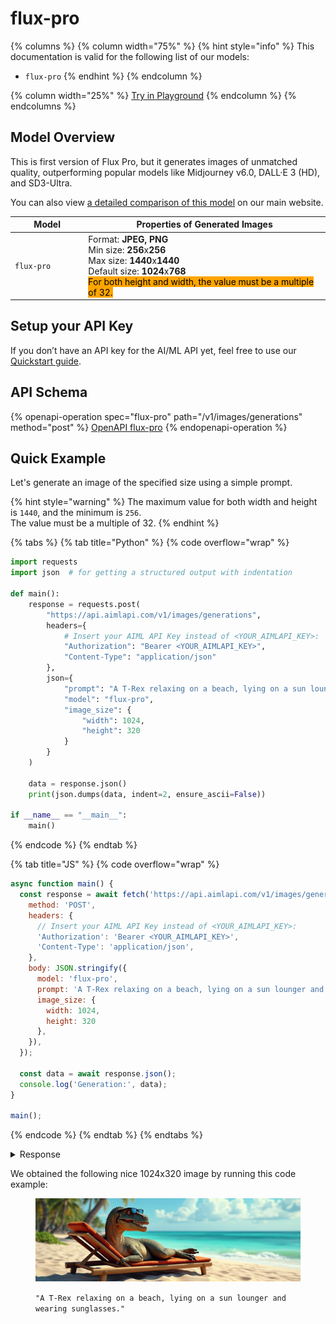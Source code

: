 # flux-pro

{% columns %}
{% column width="75%" %}
{% hint style="info" %}
This documentation is valid for the following list of our models:

* `flux-pro`
{% endhint %}
{% endcolumn %}

{% column width="25%" %}
<a href="https://aimlapi.com/app/?model=flux-pro&#x26;mode=image" class="button primary">Try in Playground</a>
{% endcolumn %}
{% endcolumns %}

## Model Overview

This is first version of Flux Pro, but it generates images of unmatched quality, outperforming popular models like Midjourney v6.0, DALL·E 3 (HD), and SD3-Ultra.&#x20;

You can also view [a detailed comparison of this model](https://aimlapi.com/comparisons/flux-1-vs-dall-e-3) on our main website.

<table data-full-width="true"><thead><tr><th width="149">Model</th><th width="593">Properties of Generated Images</th></tr></thead><tbody><tr><td><code>flux-pro</code></td><td>Format: <strong>JPEG, PNG</strong><br>Min size: <strong>256</strong>x<strong>256</strong><br>Max size: <strong>1440</strong>x<strong>1440</strong><br>Default size: <strong>1024</strong>x<strong>768</strong><br><mark style="background-color:orange;">For both height and width, the value must be a multiple of 32.</mark></td></tr></tbody></table>



## Setup your API Key

If you don’t have an API key for the AI/ML API yet, feel free to use our [Quickstart guide](https://docs.aimlapi.com/quickstart/setting-up).

## API Schema

{% openapi-operation spec="flux-pro" path="/v1/images/generations" method="post" %}
[OpenAPI flux-pro](https://raw.githubusercontent.com/aimlapi/api-docs/refs/heads/main/docs/api-references/image-models/flux/flux-pro.json)
{% endopenapi-operation %}

## Quick Example

Let's generate an image of the specified size using a simple prompt.

{% hint style="warning" %}
The maximum value for both width and height is `1440`, and the minimum is `256`. \
The value must be a multiple of 32.
{% endhint %}

{% tabs %}
{% tab title="Python" %}
{% code overflow="wrap" %}
```python
import requests
import json  # for getting a structured output with indentation

def main():
    response = requests.post(
        "https://api.aimlapi.com/v1/images/generations",
        headers={
            # Insert your AIML API Key instead of <YOUR_AIMLAPI_KEY>:
            "Authorization": "Bearer <YOUR_AIMLAPI_KEY>",
            "Content-Type": "application/json"
        },
        json={
            "prompt": "A T-Rex relaxing on a beach, lying on a sun lounger and wearing sunglasses.",
            "model": "flux-pro",
            "image_size": {
                "width": 1024,
                "height": 320 
            }
        }
    )
    
    data = response.json()
    print(json.dumps(data, indent=2, ensure_ascii=False))

if __name__ == "__main__": 
    main()   
```
{% endcode %}
{% endtab %}

{% tab title="JS" %}
{% code overflow="wrap" %}
```javascript
async function main() {
  const response = await fetch('https://api.aimlapi.com/v1/images/generations', {
    method: 'POST',
    headers: {
      // Insert your AIML API Key instead of <YOUR_AIMLAPI_KEY>:
      'Authorization': 'Bearer <YOUR_AIMLAPI_KEY>',
      'Content-Type': 'application/json',
    },
    body: JSON.stringify({
      model: 'flux-pro',
      prompt: 'A T-Rex relaxing on a beach, lying on a sun lounger and wearing sunglasses.',
      image_size: {
        width: 1024,
        height: 320
      },
    }),
  });

  const data = await response.json();
  console.log('Generation:', data);
}

main();
```
{% endcode %}
{% endtab %}
{% endtabs %}

<details>

<summary>Response</summary>

{% code overflow="wrap" %}
```json
{
  images: [
    {
      url: 'https://cdn.aimlapi.com/squirrel/files/elephant/G1UYumZngIkBozNrfiztZ_8d758419045c4c16b563511d6f5f3966.jpg',
      width: 1024,
      height: 320,
      content_type: 'image/jpeg'
    }
  ],
  timings: {},
  seed: 711728385,
  has_nsfw_concepts: [ false ],
  prompt: 'A T-Rex relaxing on a beach, lying on a sun lounger and wearing sunglasses.'
}
```
{% endcode %}

</details>

We obtained the following nice 1024x320 image by running this code example:

<div align="left"><figure><img src="../../../.gitbook/assets/G1UYumZngIkBozNrfiztZ_8d758419045c4c16b563511d6f5f3966.jpg" alt=""><figcaption><p><code>"A T-Rex relaxing on a beach, lying on a sun lounger and wearing sunglasses."</code></p></figcaption></figure></div>
